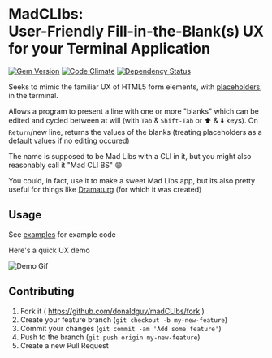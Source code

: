 # MadCLI</tt>bs:<br> User-Friendly Fill-in-the-Blank(s) UX for your Terminal Application
[![Gem Version](https://badge.fury.io/rb/madCLIbs.svg)](http://badge.fury.io/rb/madCLIbs) [![Code Climate](https://codeclimate.com/github/donaldguy/madCLIbs/badges/gpa.svg)](https://codeclimate.com/github/donaldguy/madCLIbs) [![Dependency Status](https://gemnasium.com/donaldguy/madCLIbs.svg)](https://gemnasium.com/donaldguy/madCLIbs)


Seeks to mimic the familiar UX of HTML5 form elements, with
[placeholders](http://diveintohtml5.info/forms.html#placeholder),
in the terminal.

Allows a program to present a line with one or more "blanks" which can be edited and cycled between
at will (with `Tab` & `Shift-Tab` or :arrow_up: & :arrow_down: keys). On `Return`/new line, returns the values of the blanks (treating placeholders as a default values if no editing occured)

The name is supposed to be Mad Libs with a CLI in it, but you might also
reasonably call it "Mad CLI BS" :smile:

You could, in fact, use it to make a sweet Mad Libs app, but its also
pretty useful for things like [Dramaturg](https://github.com/donaldguy/dramaturg)
(for which it was created)

## Usage

See [examples](https://github.com/donaldguy/madCLIbs/tree/master/examples) for example code

Here's a quick UX demo

![Demo Gif](http://g.recordit.co/igWkgeP8wM.gif)

## Contributing

1. Fork it ( https://github.com/donaldguy/madCLIbs/fork )
2. Create your feature branch (`git checkout -b my-new-feature`)
3. Commit your changes (`git commit -am 'Add some feature'`)
4. Push to the branch (`git push origin my-new-feature`)
5. Create a new Pull Request

